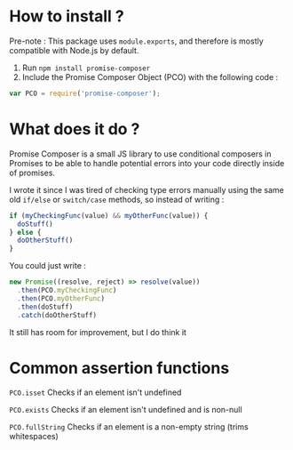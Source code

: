 # How to install ?

Pre-note : This package uses `module.exports`, and therefore is mostly
compatible with Node.js by default.

1. Run `npm install promise-composer`
2. Include the Promise Composer Object (PCO) with the following code :

```javascript
var PCO = require('promise-composer');
```

# What does it do ?

Promise Composer is a small JS library to use conditional
composers in Promises to be able to handle potential errors into your code
directly inside of promises.

I wrote it since I was tired of checking type errors manually using the
same old `if/else` or `switch/case` methods, so instead of writing :

```javascript
if (myCheckingFunc(value) && myOtherFunc(value)) {
  doStuff()
} else {
  doOtherStuff()
}
```

You could just write :

```javascript
new Promise((resolve, reject) => resolve(value))
  .then(PCO.myCheckingFunc)
  .then(PCO.myOtherFunc)
  .then(doStuff)
  .catch(doOtherStuff)
```

It still has room for improvement, but I do think it

# Common assertion functions

`PCO.isset`
Checks if an element isn't undefined

`PCO.exists`
Checks if an element isn't undefined and is non-null

`PCO.fullString`
Checks if an element is a non-empty string (trims whitespaces)
